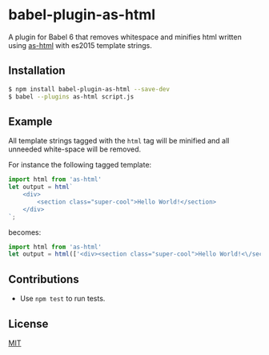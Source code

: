 # babel-plugin-as-html

A plugin for Babel 6 that removes whitespace and minifies html written using [as-html](https://github.com/DylanPiercey/as-html) with es2015 template strings.

## Installation

```bash
$ npm install babel-plugin-as-html --save-dev
$ babel --plugins as-html script.js
```

## Example

All template strings tagged with the `html` tag will be minified and all unneeded white-space will be removed.

For instance the following tagged template:

```javascript
import html from 'as-html'
let output = html`
	<div>
		<section class="super-cool">Hello World!</section>
	</div>
`;
```

becomes:

```javascript
import html from 'as-html'
let output = html(['<div><section class="super-cool">Hello World!<\/section><\/div>'])
```

## Contributions

* Use `npm test` to run tests.

## License

[MIT](https://tldrlegal.com/license/mit-license)
